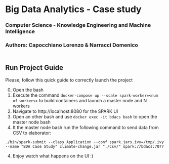 # Big Data Analytics - Case study 
### Computer Science - Knowledge Engineering and Machine Intelligence
### Authors: Capocchiano Lorenzo & Narracci Domenico<br><br>
## Run Project Guide
Please, follow this quick guide to correctly launch the project

0. Open the bash
1. Execute the command `docker-compose up --scale spark-worker=<num of workers>` to build containers and launch a master node and N workers
2. Navigate to <a>http://localhost:8080</a> for the SPARK UI
3. Open an other bash and use `docker exec -it bdacs bash` to open the master node bash
3. It the master node bash run the following command to send data from CSV to elaborator:
```
./bin/spark-submit --class Application --conf spark.jars.ivy=/tmp/.ivy --name "BDA Case Study" climate-change.jar "./csv/" spark://bdacs:7077
```
4. Enjoy watch what happens on the UI :)